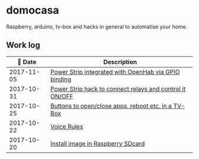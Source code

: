 # domocasa

Raspberry, arduino, tv-box and hacks in general to automatise your home.

## Work log

| 📅 Date | Description |
|----------------------|--------|
| 2017-11-05 | [Power Strip integrated with OpenHab via GPIO binding][power-strip] |
| 2017-10-31 | [Power Strip hack to connect relays and control it ON/OFF][power-strip-hack] | 
| 2017-10-25 | [Buttons to open/close apps, reboot etc. in a TV-Box][tv-box] |
| 2017-10-22 | [Voice Rules][voice] | 
| 2017-10-20 | [Install image in Raspberry SDcard][rpi3] |

[power-strip]:openHAB-conf/items/home.items
[power-strip-hack]:power-strip-hack/
[voice]:openHAB-conf/rules/voice.rules
[tv-box]:tv-box
[rpi3]:rpi3
